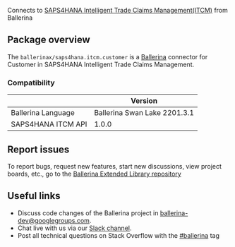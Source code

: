 Connects to [SAPS4HANA Intelligent Trade Claims Management(ITCM)](https://help.sap.com/viewer/902b9d277dfe48fea582d28849d54935/CURRENT/en-US) from Ballerina

## Package overview
The `ballerinax/saps4hana.itcm.customer` is a [Ballerina](https://ballerina.io/) connector for Customer in SAPS4HANA Intelligent Trade Claims Management.

### Compatibility
|                    | Version                   |
|--------------------|---------------------------|
| Ballerina Language | Ballerina Swan Lake 2201.3.1|
| SAPS4HANA ITCM API | 1.0.0                     |

## Report issues
To report bugs, request new features, start new discussions, view project boards, etc., go to the [Ballerina Extended Library repository](https://github.com/ballerina-platform/ballerina-extended-library)

## Useful links
- Discuss code changes of the Ballerina project in [ballerina-dev@googlegroups.com](mailto:ballerina-dev@googlegroups.com).
- Chat live with us via our [Slack channel](https://ballerina.io/community/slack/).
- Post all technical questions on Stack Overflow with the [#ballerina](https://stackoverflow.com/questions/tagged/ballerina) tag
